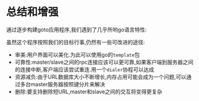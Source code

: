 # 总结和增强
通过逐步构建goto应用程序,我们遇到了几乎所哟go语言特性:

虽然这个程序按照我们的目标行事,仍然有一些可改进的途径:

- 审美:用户界面可以美化.为此可以使用go的`template`包
- 可靠性:master/slave之间的rpc连接应该可以更可靠,如果客户端到服务器之间的连接中断,客户端应该尝试重连.用一个`dialer`协程可以达成
- 资源减负:由于URL数据库大小不断增长,内存占用可能会成为一个问题,可以通过多台master服务器按照键分片来解决
- 删除:要支持删除短URL,master和slave之间的交互将变得更复杂